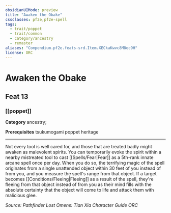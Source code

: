 ```yaml
---
obsidianUIMode: preview
title: "Awaken the Obake"
cssclasses: pf2e,pf2e-spell
tags:
  - trait/poppet
  - trait/common
  - category/ancestry
  - remaster
aliases: "Compendium.pf2e.feats-srd.Item.XECkaKwvc8M8ec9H"
license: ORC
---
```

# Awaken the Obake
## Feat 13
### [[poppet]]

**Category** ancestry; 



**Prerequisites** tsukumogami poppet heritage
* * *
Not every tool is well cared for, and those that are treated badly might awaken as malevolent spirits. You can temporarily evoke the spirit within a nearby mistreated tool to cast [[Spells/Fear|Fear]] as a 5th-rank innate arcane spell once per day. When you do so, the terrifying magic of the spell originates from a single unattended object within 30 feet of you instead of from you, and you measure the spell's range from that object. If a target becomes [[Conditions/Fleeing|Fleeing]] as a result of the spell, they're fleeing from that object instead of from you as their mind fills with the absolute certainty that the object will come to life and attack them with malicious glee.

*Source: Pathfinder Lost Omens: Tian Xia Character Guide*
*ORC*